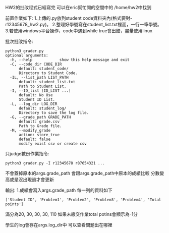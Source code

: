 HW2的批改程式已經寫完
可以在eric幫忙開的空間中的
/home/hw2中找到

前置作業如下:
1.上傳的.py放到student code資料夾內(格式要對- r12345678_hw2.py)。
2.整理好學號寫在student_list.txt裡面，一行一筆學號。
3.若使用windows平台操作，code中遇到while true會出錯，盡量使用linux

批次批改指令:
```
python3 grader.py
optional arguments:
  -h, --help            show this help message and exit
  -C, --code_dir CODE_DIR
      default: student_code/
      Directory to Student Code.
  -IL, --list_path LIST_PATH
      default: student_list.txt
      Path to Student List.
  -I, --ID_list [ID_LIST ...]
      default: No Use
      Student ID List.
  -L, --log_dir LOG_DIR
      default: student_log/
      Directory to save the log file.
  -G, --grade_path GRADE_PATH
      default: grade.csv
      Path to Grade file.
  -M, --modify_grade
      action: store_true    
      default: false
      modify exist csv or create csv
```

只judge數份作業指令:
```
python3 grader.py -I r12345678 r87654321 ...
```

不會蓋掉原本的args.grade_path
會跟args.grade_path中原本的成績比較
分數變高或是沒出現過才會更新

輸出:
1.成績會寫入args.grade_path
每一列的資料如下
```
['Student ID', 'Problem1', 'Problem2', 'Problem3', 'Problem4', 'Total points']
```
滿分為20, 30, 30, 30, 110
如果未繳交作業total potins會顯示為-1分

學生的log會存在args.log_dir中
可以查看問題出在哪裡